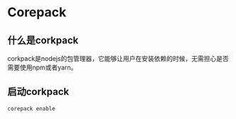 # Corepack

## 什么是corkpack
corkpack是nodejs的包管理器，它能够让用户在安装依赖的时候，无需担心是否需要使用npm或者yarn。

## 启动corkpack
```bash
corepack enable
```